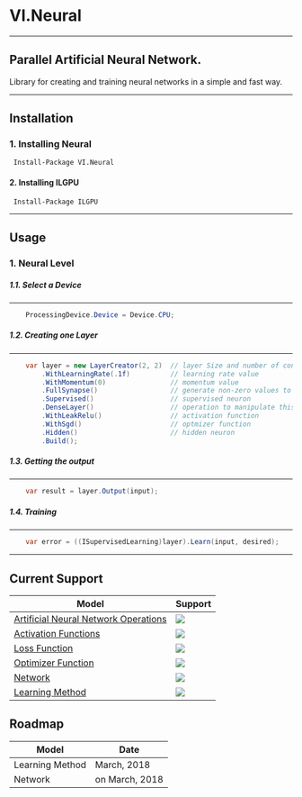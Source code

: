 # VI.Neural
---
## Parallel Artificial Neural Network.

Library for creating and training neural networks in a simple and fast way.

-------
## Installation

### 1. Installing Neural
 ```
  Install-Package VI.Neural
 ```
#### 2. Installing ILGPU
 ```
  Install-Package ILGPU
 ```

----

## Usage

### 1. Neural Level
##### 1.1. Select a Device 
--- 
```csharp
    ProcessingDevice.Device = Device.CPU;
```
##### 1.2. Creating one Layer 
--- 
```csharp
    var layer = new LayerCreator(2, 2)  // layer Size and number of connections
        .WithLearningRate(.1f)          // learning rate value 
        .WithMomentum(0)                // momentum value
        .FullSynapse()                  // generate non-zero values to weight matrix
        .Supervised()                   // supervised neuron
        .DenseLayer()                   // operation to manipulate this layer
        .WithLeakRelu()                 // activation function
        .WithSgd()                      // optmizer function
        .Hidden()                       // hidden neuron
        .Build(); 
```
##### 1.3. Getting the output 
--- 
```csharp
    var result = layer.Output(input);
```
##### 1.4. Training
--- 
```csharp
    var error = ((ISupervisedLearning)layer).Learn(input, desired);
```
---

## Current Support

Model | Support
------------ | -------------
[Artificial Neural Network Operations](https://github.com/snownz/Virtual-Intelligence/tree/master/VI/VI.Neural/ANNOperations) | ![](https://raw.githubusercontent.com/snownz/Virtual-Intelligence/Git/Info/images/ok.png)
[Activation Functions](https://github.com/snownz/Virtual-Intelligence/tree/master/VI/VI.Neural/ActivationFunction) | ![](https://raw.githubusercontent.com/snownz/Virtual-Intelligence/Git/Info/images/ok.png)
[Loss Function](https://github.com/snownz/Virtual-Intelligence/tree/master/VI/VI.Neural/LossFunction) | ![](https://raw.githubusercontent.com/snownz/Virtual-Intelligence/Git/Info/images/ok.png)
[Optimizer Function](https://github.com/snownz/Virtual-Intelligence/tree/master/VI/VI.Neural/OptimizerFunction) | ![](https://raw.githubusercontent.com/snownz/Virtual-Intelligence/Git/Info/images/ok.png)
[Network](https://github.com/snownz/Virtual-Intelligence/tree/master/VI/VI.Neural/Network) | ![](https://raw.githubusercontent.com/snownz/Virtual-Intelligence/Git/Info/images/not.png)
[Learning Method](https://github.com/snownz/Virtual-Intelligence/tree/master/VI/VI.Neural/Training) | ![](https://raw.githubusercontent.com/snownz/Virtual-Intelligence/Git/Info/images/not.png)

## Roadmap
Model|Date
---|---
Learning Method | March, 2018
Network | on March, 2018
